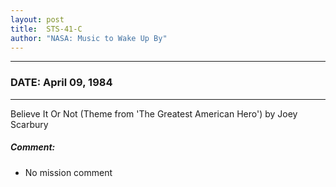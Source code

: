 ```yaml
---
layout: post
title:  STS-41-C
author: "NASA: Music to Wake Up By"
---
```


----
### DATE: April 09, 1984
----
Believe It Or Not (Theme from 'The Greatest American Hero') by Joey Scarbury

##### Comment:
* No mission comment
